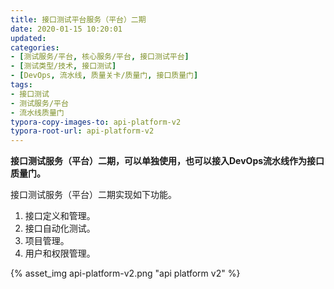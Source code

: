```yaml
---
title: 接口测试平台服务（平台）二期
date: 2020-01-15 10:20:01
updated: 
categories: 
- [测试服务/平台, 核心服务/平台, 接口测试平台]
- [测试类型/技术, 接口测试]
- [DevOps, 流水线, 质量关卡/质量门, 接口质量门]
tags:
- 接口测试
- 测试服务/平台
- 流水线质量门
typora-copy-images-to: api-platform-v2
typora-root-url: api-platform-v2
---
```


**接口测试服务（平台）二期，可以单独使用，也可以接入DevOps流水线作为接口质量门。**

接口测试服务（平台）二期实现如下功能。
1. 接口定义和管理。
2. 接口自动化测试。
3. 项目管理。
3. 用户和权限管理。


{% asset_img api-platform-v2.png "api platform v2" %}